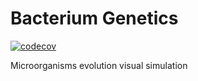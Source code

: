 # Bacterium Genetics

[![codecov](https://codecov.io/gh/Vehsamrak/genetics/branch/master/graph/badge.svg)](https://codecov.io/gh/Vehsamrak/genetics)

Microorganisms evolution visual simulation
